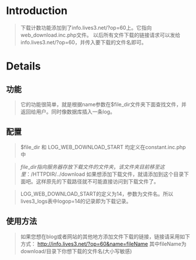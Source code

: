 # Introduction #

> 下载计数功能添加到了info.lives3.net/?op=60上。它指向web\_download.inc.php文件。
> 以后所有文件下载的链接请求可以发给info.lives3.net/?op=60，并传入要下载的文件名即可。

# Details #

## 功能 ##
> 它的功能很简单，就是根据name参数在$file\_dir文件夹下面查找文件，并返回给用户。同时像数据库插入一条log。

## 配置 ##
> $file\_dir 和 LOG\_WEB\_DOWNLOAD\_START 均定义在constant.inc.php中

> $file\_dir指向服务器存放下载文件的文件夹，该文件夹目前移至这里：/$HTTPDIR/../download
> 如果想添加下载文件，就请添加到这个目录下面吧。这样原先的下载路径就不可能直接访问到下载文件了。

> LOG\_WEB\_DOWNLOAD\_START的定义为14，参数为文件名。所以lives3\_logs表中logop=14的记录即为下载记录。

## 使用方法 ##
> 如果您想在blog或者网站的其他地方添加文件下载的链接，链接请采用如下方式：
> http://info.lives3.net/?op=60&name=fileName     其中fileName为download/目录下你想下载的文件名(大小写敏感)